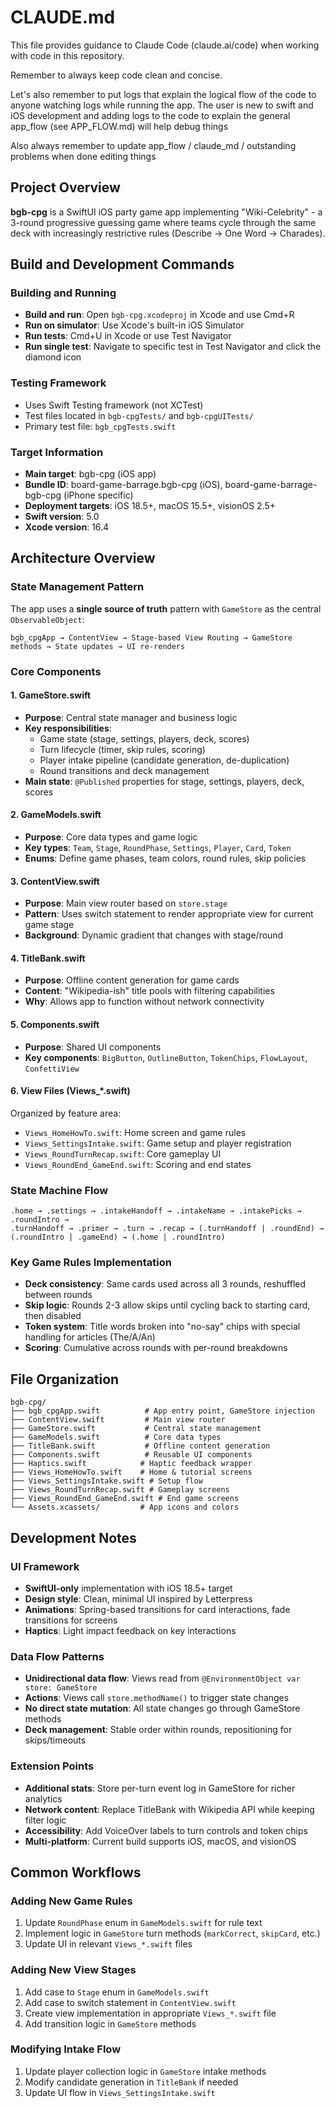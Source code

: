 # CLAUDE.md

This file provides guidance to Claude Code (claude.ai/code) when working with code in this repository.

Remember to always keep code clean and concise. 

Let's also remember to put logs that explain the logical flow of the code to anyone watching logs while running the app. The user is new to swift and iOS development and adding logs to the code to explain the general app_flow (see APP_FLOW.md) will help debug things 

Also always remember to update app_flow / claude_md / outstanding problems when done editing things

## Project Overview

**bgb-cpg** is a SwiftUI iOS party game app implementing "Wiki-Celebrity" - a 3-round progressive guessing game where teams cycle through the same deck with increasingly restrictive rules (Describe → One Word → Charades).

## Build and Development Commands

### Building and Running
- **Build and run**: Open `bgb-cpg.xcodeproj` in Xcode and use Cmd+R
- **Run on simulator**: Use Xcode's built-in iOS Simulator
- **Run tests**: Cmd+U in Xcode or use Test Navigator
- **Run single test**: Navigate to specific test in Test Navigator and click the diamond icon

### Testing Framework
- Uses Swift Testing framework (not XCTest)
- Test files located in `bgb-cpgTests/` and `bgb-cpgUITests/`
- Primary test file: `bgb_cpgTests.swift`

### Target Information
- **Main target**: bgb-cpg (iOS app)
- **Bundle ID**: board-game-barrage.bgb-cpg (iOS), board-game-barrage-bgb-cpg (iPhone specific)
- **Deployment targets**: iOS 18.5+, macOS 15.5+, visionOS 2.5+
- **Swift version**: 5.0
- **Xcode version**: 16.4

## Architecture Overview

### State Management Pattern
The app uses a **single source of truth** pattern with `GameStore` as the central `ObservableObject`:

```
bgb_cpgApp → ContentView → Stage-based View Routing → GameStore methods → State updates → UI re-renders
```

### Core Components

#### 1. GameStore.swift
- **Purpose**: Central state manager and business logic
- **Key responsibilities**: 
  - Game state (stage, settings, players, deck, scores)
  - Turn lifecycle (timer, skip rules, scoring)
  - Player intake pipeline (candidate generation, de-duplication)
  - Round transitions and deck management
- **Main state**: `@Published` properties for stage, settings, players, deck, scores

#### 2. GameModels.swift  
- **Purpose**: Core data types and game logic
- **Key types**: `Team`, `Stage`, `RoundPhase`, `Settings`, `Player`, `Card`, `Token`
- **Enums**: Define game phases, team colors, round rules, skip policies

#### 3. ContentView.swift
- **Purpose**: Main view router based on `store.stage`
- **Pattern**: Uses switch statement to render appropriate view for current game stage
- **Background**: Dynamic gradient that changes with stage/round

#### 4. TitleBank.swift
- **Purpose**: Offline content generation for game cards
- **Content**: "Wikipedia-ish" title pools with filtering capabilities
- **Why**: Allows app to function without network connectivity

#### 5. Components.swift
- **Purpose**: Shared UI components
- **Key components**: `BigButton`, `OutlineButton`, `TokenChips`, `FlowLayout`, `ConfettiView`

#### 6. View Files (Views_*.swift)
Organized by feature area:
- `Views_HomeHowTo.swift`: Home screen and game rules
- `Views_SettingsIntake.swift`: Game setup and player registration
- `Views_RoundTurnRecap.swift`: Core gameplay UI
- `Views_RoundEnd_GameEnd.swift`: Scoring and end states

### State Machine Flow
```
.home → .settings → .intakeHandoff → .intakeName → .intakePicks → .roundIntro → 
.turnHandoff → .primer → .turn → .recap → (.turnHandoff | .roundEnd) → 
(.roundIntro | .gameEnd) → (.home | .roundIntro)
```

### Key Game Rules Implementation
- **Deck consistency**: Same cards used across all 3 rounds, reshuffled between rounds
- **Skip logic**: Rounds 2-3 allow skips until cycling back to starting card, then disabled
- **Token system**: Title words broken into "no-say" chips with special handling for articles (The/A/An)
- **Scoring**: Cumulative across rounds with per-round breakdowns

## File Organization

```
bgb-cpg/
├── bgb_cpgApp.swift          # App entry point, GameStore injection
├── ContentView.swift         # Main view router
├── GameStore.swift           # Central state management
├── GameModels.swift          # Core data types
├── TitleBank.swift           # Offline content generation
├── Components.swift          # Reusable UI components
├── Haptics.swift            # Haptic feedback wrapper
├── Views_HomeHowTo.swift    # Home & tutorial screens
├── Views_SettingsIntake.swift # Setup flow
├── Views_RoundTurnRecap.swift # Gameplay screens
├── Views_RoundEnd_GameEnd.swift # End game screens
└── Assets.xcassets/         # App icons and colors
```

## Development Notes

### UI Framework
- **SwiftUI-only** implementation with iOS 18.5+ target
- **Design style**: Clean, minimal UI inspired by Letterpress
- **Animations**: Spring-based transitions for card interactions, fade transitions for screens
- **Haptics**: Light impact feedback on key interactions

### Data Flow Patterns
- **Unidirectional data flow**: Views read from `@EnvironmentObject var store: GameStore`
- **Actions**: Views call `store.methodName()` to trigger state changes
- **No direct state mutation**: All state changes go through GameStore methods
- **Deck management**: Stable order within rounds, repositioning for skips/timeouts

### Extension Points
- **Additional stats**: Store per-turn event log in GameStore for richer analytics
- **Network content**: Replace TitleBank with Wikipedia API while keeping filter logic
- **Accessibility**: Add VoiceOver labels to turn controls and token chips
- **Multi-platform**: Current build supports iOS, macOS, and visionOS

## Common Workflows

### Adding New Game Rules
1. Update `RoundPhase` enum in `GameModels.swift` for rule text
2. Implement logic in `GameStore` turn methods (`markCorrect`, `skipCard`, etc.)
3. Update UI in relevant `Views_*.swift` files

### Adding New View Stages
1. Add case to `Stage` enum in `GameModels.swift`
2. Add case to switch statement in `ContentView.swift`
3. Create view implementation in appropriate `Views_*.swift` file
4. Add transition logic in `GameStore` methods

### Modifying Intake Flow
1. Update player collection logic in `GameStore` intake methods
2. Modify candidate generation in `TitleBank` if needed
3. Update UI flow in `Views_SettingsIntake.swift`